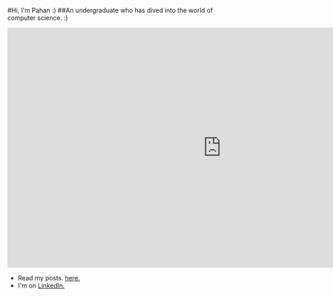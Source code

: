 #Hi, I'm Pahan :)
##An undergraduate who has dived into the world of computer science. :)

<p align="center">
  <iframe src="https://giphy.com/embed/RbDKaczqWovIugyJmW" width="960" height="540" frameBorder="0" class="giphy-embed" allowFullScreen></iframe>
</p>

-  Read my posts. <a href="https://pahancha.github.io" target="_blank">here.</a>
-  I'm on <a href="https://www.linkedin.com/in/pahan-chathuranga/" target="_blank">LinkedIn.</a>
